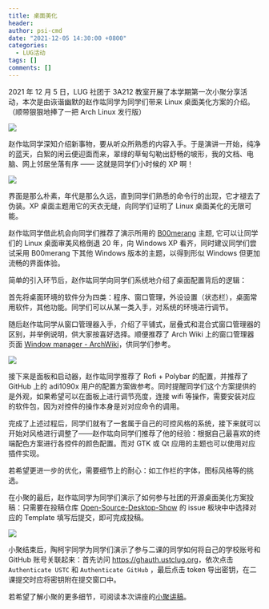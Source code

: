 ```yaml
---
title: 桌面美化
header:
author: psi-cmd
date: "2021-12-05 14:30:00 +0800"
categories:
  - LUG活动
tags: []
comments: []
---
```


2021 年 12 月 5 日，LUG 社团于 3A212 教室开展了本学期第一次小聚分享活动，本次是由诙谐幽默的赵作竑同学为同学们带来 Linux 桌面美化方案的介绍。（顺带狠狠地捧了一把 Arch Linux 发行版）

![](http://ftp.lug.ustc.edu.cn/weekly_party/2021.12.05_Desktop_Show/Photos/20211205_110431324.jpg)

赵作竑同学深知介绍新事物，要从听众所熟悉的内容入手。于是演讲一开始，纯净的蓝天，白絮的闲云便迎面而来，翠绿的草甸勾勒出舒畅的坡形，我的文档、电脑、网上邻居坐落有序 —— 这就是同学们小时候的 XP 啊！

![](http://ftp.lug.ustc.edu.cn/weekly_party/2021.12.05_Desktop_Show/Photos/20211205_110455455.jpg)

界面是那么朴素，年代是那么久远，直到同学们熟悉的命令行的出现，它才褪去了伪装。XP 桌面主题用它的天衣无缝，向同学们证明了 Linux 桌面美化的无限可能。

赵作竑同学借此机会向同学们推荐了演示所用的 [B00merang](https://github.com/B00merang-Project/Windows-XP) 主题, 它可以让同学们的 Linux 桌面审美风格倒退 20 年，向 Windows XP 看齐，同时建议同学们尝试采用 B00merang 下其他 Windows 版本的主题，以得到形似 Windows 但更加流畅的界面体验。

简单的引入环节后，赵作竑同学向同学们系统地介绍了桌面配置背后的逻辑：

首先将桌面环境的软件分为四类：程序、窗口管理，外设设置（状态栏），桌面常用软件，其他功能。同学们可以从某一类入手，对系统的环境进行调节。

随后赵作竑同学从窗口管理器入手，介绍了平铺式，层叠式和混合式窗口管理器的区别，并举例说明，供大家按喜好选择。顺便推荐了 Arch Wiki 上的窗口管理器页面 [Window manager - ArchWiki](https://wiki.archlinux.org/title/Window_manager)，供同学们参考。

![](http://ftp.lug.ustc.edu.cn/weekly_party/2021.12.05_Desktop_Show/Photos/20211205_112639578.jpg)

接下来是面板和启动器，赵作竑同学推荐了 Rofi + Polybar 的配置，并推荐了 GitHub 上的 adi1090x 用户的配置方案做参考。同时提醒同学们这个方案提供的是外观，如果希望可以在面板上进行调节亮度，连接 wifi 等操作，需要安装对应的软件包，因为对控件的操作本身是对对应命令的调用。

完成了上述过程后，同学们就有了一套属于自己的可控风格的系统，接下来就可以开始对风格进行调整了——赵作竑向同学们推荐了他的经验：根据自己最喜欢的终端配色方案进行各控件的颜色配置。而对 GTK 或 Qt 应用的主题也可以使用对应插件实现。

若希望更进一步的优化，需要细节上的耐心：如工作栏的字体，图标风格等的挑选。

在小聚的最后，赵作竑同学为同学们演示了如何参与社团的开源桌面美化方案投稿：只需要在投稿仓库 [Open-Source-Desktop-Show](https://github.com/ustclug/Open-Source-Desktop-Show) 的 issue 板块中中选择对应的 Template 填写后提交，即可完成投稿。

![](http://ftp.lug.ustc.edu.cn/weekly_party/2021.12.05_Desktop_Show/Photos/20211205_110621229.jpg)

小聚结束后，陶柯宇同学为同学们演示了参与二课的同学如何将自己的学校账号和 GitHub 账号关联起来：首先访问 <https://ghauth.ustclug.org>，依次点击 `Authenticate USTC` 和 `Authenticate GitHub` ，最后点击 token 导出密钥，在二课提交时应将密钥附在提交窗口中。

若希望了解小聚的更多细节，可阅读本次讲座的[小聚讲稿](http://ftp.lug.ustc.edu.cn/weekly_party/2021.12.05_Desktop_Show/20211205小聚讲稿.pdf)。
